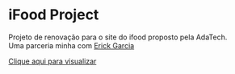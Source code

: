 # iFood Project

Projeto de renovação para o site do ifood proposto pela AdaTech. <br />Uma parceria minha com [Erick Garcia](https://github.com/ErickGarciaDev/)

[Clique aqui para visualizar](https://erickgarciadev.github.io/ifood-project/)
